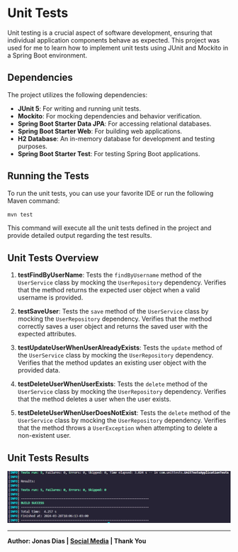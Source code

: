 # Unit Tests

Unit testing is a crucial aspect of software development, ensuring that individual application components behave as expected. This project was used for me to learn how to implement unit tests using JUnit and Mockito in a Spring Boot environment.

## Dependencies

The project utilizes the following dependencies:

- **JUnit 5**: For writing and running unit tests.
- **Mockito**: For mocking dependencies and behavior verification.
- **Spring Boot Starter Data JPA**: For accessing relational databases.
- **Spring Boot Starter Web**: For building web applications.
- **H2 Database**: An in-memory database for development and testing purposes.
- **Spring Boot Starter Test**: For testing Spring Boot applications.

## Running the Tests

To run the unit tests, you can use your favorite IDE or run the following Maven command:

```bash
mvn test
```

This command will execute all the unit tests defined in the project and provide detailed output regarding the test results.

## Unit Tests Overview

1. **testFindByUserName**: Tests the `findByUsername` method of the `UserService` class by mocking the `UserRepository` dependency. Verifies that the method returns the expected user object when a valid username is provided.

2. **testSaveUser**: Tests the `save` method of the `UserService` class by mocking the `UserRepository` dependency. Verifies that the method correctly saves a user object and returns the saved user with the expected attributes.

3. **testUpdateUserWhenUserAlreadyExists**: Tests the `update` method of the `UserService` class by mocking the `UserRepository` dependency. Verifies that the method updates an existing user object with the provided data.

4. **testDeleteUserWhenUserExists**: Tests the `delete` method of the `UserService` class by mocking the `UserRepository` dependency. Verifies that the method deletes a user when the user exists.

5. **testDeleteUserWhenUserDoesNotExist**: Tests the `delete` method of the `UserService` class by mocking the `UserRepository` dependency. Verifies that the method throws a `UserException` when attempting to delete a non-existent user.

## Unit Tests Results

![Unit Tests Results](./media/tests-results.png)

---

**Author: Jonas Dias | [Social Media](https://jonas-dias.netlify.app/) | Thank You**
